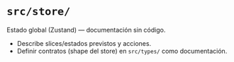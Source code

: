 # `src/store/`

Estado global (Zustand) — documentación sin código.

- Describe slices/estados previstos y acciones.
- Definir contratos (shape del store) en `src/types/` como documentación.
